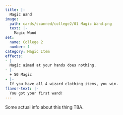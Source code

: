 ```yaml
---
title: |-
  Magic Wand
image: 
  path: cards/scanned/college2/01 Magic Wand.png
  text: |-
    Magic Wand
set:
  name: College 2
  number: 1
category: Magic Item
effects: 
- |-
  Magic aimed at your hands does nothing.
- |-
  + 50 Magic
- |-
  If you have all 4 wizard clothing items, you win.
flavor-text: |-
  You got your first wand!
---
```

Some actual info about this thing TBA.
